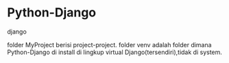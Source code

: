 # Python-Django
django

folder MyProject berisi project-project.
folder venv adalah folder dimana Python-Django di install di lingkup virtual Django(tersendiri),tidak di system.
